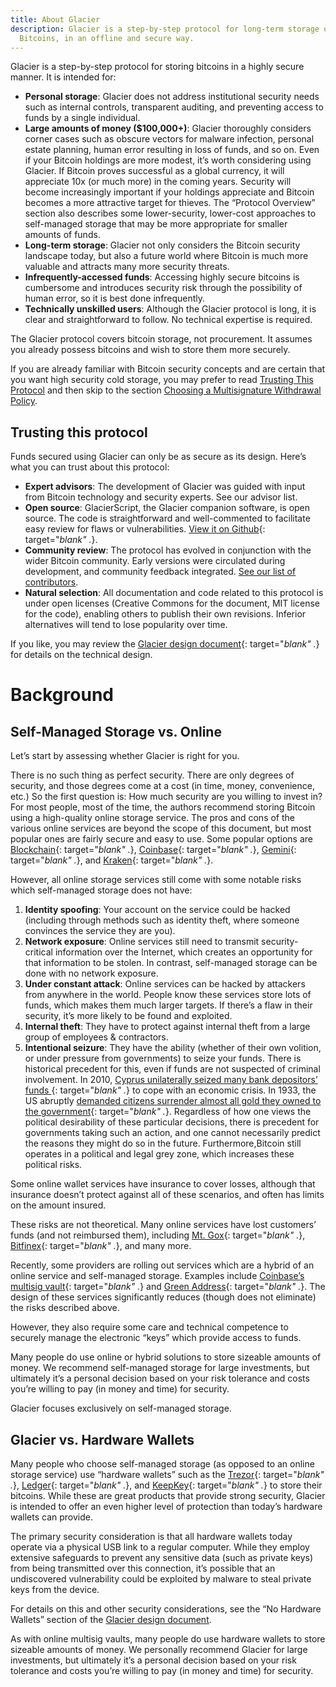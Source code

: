 ```yaml
---
title: About Glacier
description: Glacier is a step-by-step protocol for long-term storage of
  Bitcoins, in an offline and secure way.
---
```


Glacier is a step-by-step protocol for storing bitcoins in a highly secure
manner. It is intended for:

* **Personal storage**: Glacier does not address institutional security
needs such as internal controls, transparent auditing, and preventing access
to funds by a single individual.
* **Large amounts of money ($100,000+)**: Glacier thoroughly considers corner
cases such as obscure vectors for malware infection, personal estate
planning, human error resulting in loss of funds, and so on.
Even if your Bitcoin holdings are more modest, it’s worth considering using
Glacier. If Bitcoin proves successful as a global currency, it will appreciate
10x (or much more) in the coming years. Security will become increasingly
important if your holdings appreciate and Bitcoin becomes a more attractive
target for thieves.
The “Protocol Overview” section also describes some lower-security, lower-cost
approaches to self-managed storage that may be more appropriate for smaller
amounts of funds.
* **Long-term storage**: Glacier not only considers the Bitcoin security
landscape today, but also a future world where Bitcoin is much more valuable
and attracts many more security threats.
* **Infrequently-accessed funds**: Accessing highly secure bitcoins is
cumbersome and introduces security risk through the possibility of human
error, so it is best done infrequently.
* **Technically unskilled users**: Although the Glacier protocol is long, it is
clear and straightforward to follow. No technical expertise is required.

The Glacier protocol covers bitcoin storage, not procurement. It assumes you
already possess bitcoins and wish to store them more securely.

If you are already familiar with Bitcoin security concepts and are certain that
you want high security cold storage, you may prefer to read
[Trusting This Protocol](#trusting-this-protocol) and then skip to the section
[Choosing a Multisignature Withdrawal Policy](overview/multi-signature-security#choosing-a-multisignature-withdrawal-policy).

## Trusting this protocol

Funds secured using Glacier can only be as secure as its design.
Here’s what you can trust about this protocol:
* **Expert advisors**: The development of Glacier was guided with input from
Bitcoin technology and security experts. See our advisor list.
* **Open source**: GlacierScript, the Glacier companion software, is open
source. The code is straightforward and well-commented to facilitate easy review
for flaws or vulnerabilities. [View it on Github](https://github.com/GlacierProtocol/GlacierProtocol){: target="_blank" ._}.
* **Community review**: The protocol has evolved in conjunction with the wider
Bitcoin community. Early versions were circulated during development, and
community feedback integrated. [See our list of contributors](contribute/acknowledgments/).
* **Natural selection**: All documentation and code related to this protocol is
under open licenses (Creative Commons for the document, MIT license for the
code), enabling others to publish their own revisions. Inferior alternatives
will tend to lose popularity over time.

If you like, you may review the
[Glacier design document](https://glacierprotocol.org/releases/Glacier%20Design%20Document%20v0.9%20Beta.pdf){: target="_blank" ._}
for details on the technical design.

# Background

## Self-Managed Storage vs. Online

Let’s start by assessing whether Glacier is right for you.

There is no such thing as perfect security. There are only degrees of security,
and those degrees come at a cost (in time, money, convenience, etc.) So the
first question is: How much security are you willing to invest in?
For most people, most of the time, the authors recommend storing Bitcoin using a
high-quality online storage service. The pros and cons of the various online
services are beyond the scope of this document, but most popular ones are fairly
secure and easy to use. Some popular options are
[Blockchain](https://blockchain.info/){: target="_blank" ._},
[Coinbase](https://www.coinbase.com/){: target="_blank" ._},
[Gemini](https://gemini.com/){: target="_blank" ._},
and [Kraken](https://www.kraken.com/){: target="_blank" ._}.

However, all online storage services still come with some notable risks
which self-managed storage does not have:

1. **Identity spoofing**: Your account on the service could be hacked (including
through methods such as identity theft, where someone convinces the service they
are you).
2. **Network exposure**: Online services still need to transmit security-critical
information over the Internet, which creates an opportunity for that information
to be stolen. In contrast, self-managed storage can be done with no network
exposure.
3. **Under constant attack**: Online services can be hacked by attackers from
anywhere in the world. People know these services store lots of funds, which
makes them much larger targets. If there’s a flaw in their security, it’s more
likely to be found and exploited.
4. **Internal theft**: They have to protect against internal theft from a large
group of employees & contractors.
5. **Intentional seizure**: They have the ability (whether of their own volition,
or under pressure from governments) to seize your funds.
There is historical precedent for this, even if funds are not suspected of
criminal involvement. In 2010,
[Cyprus unilaterally seized many bank depositors’ funds ](https://www.theguardian.com/world/2013/mar/25/cyprus-bailout-deal-eu-closes-bank){: target="_blank" ._}
to cope with an economic crisis. In 1933, the US abruptly
[demanded citizens surrender almost all gold they owned to the government](https://en.wikipedia.org/wiki/Executive_Order_6102){: target="_blank" ._}.
Regardless of how one views the political desirability of these particular
decisions, there is precedent for governments taking such an action, and one
cannot necessarily predict the reasons they might do so in the future.
Furthermore,Bitcoin still operates in a political and legal grey zone, which
increases these political risks.

Some online wallet services have insurance to cover losses, although that
insurance doesn’t protect against all of these scenarios, and often has limits
on the amount insured.

These risks are not theoretical. Many online services have lost customers’ funds
(and not reimbursed them), including
[Mt. Gox](https://www.bloomberg.com/news/articles/2014-02-28/mt-gox-exchange-files-for-bankruptcy){: target="_blank" ._},
[Bitfinex](http://www.bbc.com/news/technology-37009319){: target="_blank" ._},
and many more.

Recently, some providers are rolling out services which are a hybrid
of an online service and self-managed storage. Examples include
[Coinbase’s multisig vault](https://www.coinbase.com/vault){: target="_blank" ._}
and [Green Address](https://greenaddress.it/en/){: target="_blank" ._}.
The design of these services
significantly reduces (though does not eliminate) the risks described above.

However, they also require some care and technical competence to securely
manage the electronic “keys” which provide access to funds.

Many people do use online or hybrid solutions to store sizeable amounts of
money. We recommend self-managed storage for large investments, but ultimately
it’s a personal decision based on your risk tolerance and costs you’re willing
to pay (in money and time) for security.

Glacier focuses exclusively on self-managed storage.

## Glacier vs. Hardware Wallets

Many people who choose
self-managed storage (as opposed to an online storage service) use “hardware
wallets” such as the
[Trezor](https://trezor.io/){: target="_blank" ._},
[Ledger](https://www.ledgerwallet.com/){: target="_blank" ._},
and [KeepKey](https://www.keepkey.com/){: target="_blank" ._}
to store their bitcoins. While these are great products that provide strong security,
Glacier is intended to offer an even higher level of protection than today’s
hardware wallets can provide.

The primary security consideration is that
all hardware wallets today operate via a physical USB link to a regular
computer. While they employ extensive safeguards to prevent any sensitive
data (such as private keys) from being transmitted over this connection,
it’s possible that an undiscovered vulnerability could be exploited by
malware to steal private keys from the device.

For details on this and other security considerations, see the
“No Hardware Wallets” section of the
[Glacier design document](https://glacierprotocol.org/releases/Glacier%20Design%20Document%20v0.9%20Beta.pdf).

As with online multisig
vaults, many people do use hardware wallets to store sizeable amounts of
money. We personally recommend Glacier for large investments, but ultimately
it’s a personal decision based on your risk tolerance and costs you’re
willing to pay (in money and time) for security.
